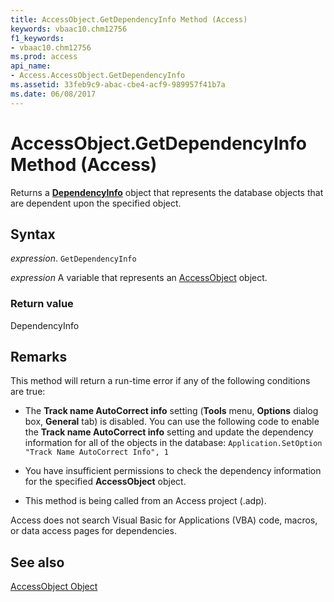 ```yaml
---
title: AccessObject.GetDependencyInfo Method (Access)
keywords: vbaac10.chm12756
f1_keywords:
- vbaac10.chm12756
ms.prod: access
api_name:
- Access.AccessObject.GetDependencyInfo
ms.assetid: 33feb9c9-abac-cbe4-acf9-989957f41b7a
ms.date: 06/08/2017
---
```



# AccessObject.GetDependencyInfo Method (Access)

 Returns a **[DependencyInfo](Access.DependencyInfo.md)** object that represents the database objects that are dependent upon the specified object.


## Syntax

_expression_. `GetDependencyInfo`

_expression_ A variable that represents an [AccessObject](Access.AccessObject.md) object.


### Return value

DependencyInfo


## Remarks

This method will return a run-time error if any of the following conditions are true:


- The **Track name AutoCorrect info** setting (**Tools** menu, **Options** dialog box, **General** tab) is disabled. You can use the following code to enable the **Track name AutoCorrect info** setting and update the dependency information for all of the objects in the database: `Application.SetOption "Track Name AutoCorrect Info", 1`
    
- You have insufficient permissions to check the dependency information for the specified **AccessObject** object.
    
- This method is being called from an Access project (.adp).
    


Access does not search Visual Basic for Applications (VBA) code, macros, or data access pages for dependencies.


## See also


[AccessObject Object](Access.AccessObject.md)

